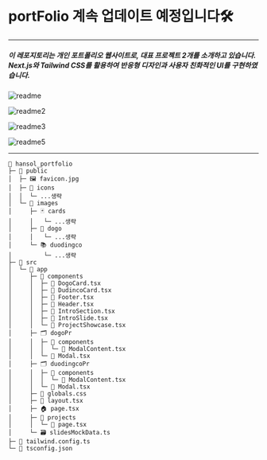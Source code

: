 # portFolio    계속 업데이트 예정입니다🛠️

----

##### 이 레포지토리는 개인 포트폴리오 웹사이트로, 대표 프로젝트 2개를 소개하고 있습니다. Next.js와 Tailwind CSS를 활용하여 반응형 디자인과 사용자 친화적인 UI를 구현하였습니다.

![readme](https://github.com/user-attachments/assets/e18838f7-d400-4d06-8e4e-b721a968fa78)

![readme2](https://github.com/user-attachments/assets/786f9892-7cbc-4353-ac1b-fafe01e49d47)

![readme3](https://github.com/user-attachments/assets/74d2807f-e61a-4e9d-afc4-33ed67da1f44)

![readme5](https://github.com/user-attachments/assets/fd2cb88e-7f89-4888-8f75-27e539227d3b)


----

```
📁 hansol_portfolio
├─ 📂 public
│  ├─ 🖼️ favicon.jpg
│  ├─ 📂 icons
│  │  └─ ...생략
│  └─ 📂 images
│     ├─ 🃏 cards
│     │   └─ ...생략
│     ├─ 🏨 dogo
│     │   └─ ...생략
│     └─ 📚 duodingco
│         └─ ...생략
├─ 📂 src
│  └─ 📂 app
│     ├─ 🧩 components
│     │  ├─ 🧾 DogoCard.tsx
│     │  ├─ 🧾 DudincoCard.tsx
│     │  ├─ 🧾 Footer.tsx
│     │  ├─ 🧾 Header.tsx
│     │  ├─ 🧾 IntroSection.tsx
│     │  ├─ 🧾 IntroSlide.tsx
│     │  └─ 🧾 ProjectShowcase.tsx
│     ├─ 🗂️ dogoPr
│     │  ├─ 🧩 components
│     │  │  └─ 🧾 ModalContent.tsx
│     │  └─ 🧾 Modal.tsx
│     ├─ 🗂️ duodingcoPr
│     │  ├─ 🧩 components
│     │  │  └─ 🧾 ModalContent.tsx
│     │  └─ 🧾 Modal.tsx
│     ├─ 🎨 globals.css
│     ├─ 🧱 layout.tsx
│     ├─ 🏠 page.tsx
│     ├─ 📁 projects
│     │  └─ 📄 page.tsx
│     └─ 🗃️ slidesMockData.ts
├─ 🎨 tailwind.config.ts
└─ 📐 tsconfig.json

```
